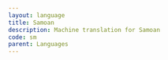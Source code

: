 ```yaml
---
layout: language
title: Samoan
description: Machine translation for Samoan
code: sm
parent: Languages
---
```

